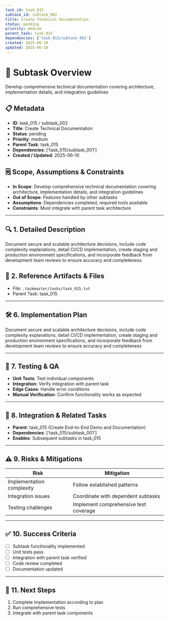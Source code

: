 ```yaml
---
task_id: task_015
subtask_id: subtask_002
title: Create Technical Documentation
status: pending
priority: medium
parent_task: task_015
dependencies: ['task_015/subtask_001']
created: 2025-06-10
updated: 2025-06-10
---
```


# 🎯 Subtask Overview
Develop comprehensive technical documentation covering architecture, implementation details, and integration guidelines

## 📋 Metadata
- **ID**: task_015 / subtask_002
- **Title**: Create Technical Documentation
- **Status**: pending
- **Priority**: medium
- **Parent Task**: task_015
- **Dependencies**: ['task_015/subtask_001']
- **Created / Updated**: 2025-06-10

## 🗒️ Scope, Assumptions & Constraints
- **In Scope**: Develop comprehensive technical documentation covering architecture, implementation details, and integration guidelines
- **Out of Scope**: Features handled by other subtasks
- **Assumptions**: Dependencies completed, required tools available
- **Constraints**: Must integrate with parent task architecture

---

## 🔍 1. Detailed Description
Document secure and scalable architecture decisions, include code complexity explanations, detail CI/CD implementation, create staging and production environment specifications, and incorporate feedback from development team reviews to ensure accuracy and completeness

## 📁 2. Reference Artifacts & Files
- File: `.taskmaster/tasks/task_015.txt`
- Parent Task: task_015

---

## 🛠️ 6. Implementation Plan
Document secure and scalable architecture decisions, include code complexity explanations, detail CI/CD implementation, create staging and production environment specifications, and incorporate feedback from development team reviews to ensure accuracy and completeness

---

## 🧪 7. Testing & QA
- **Unit Tests**: Test individual components
- **Integration**: Verify integration with parent task
- **Edge Cases**: Handle error conditions
- **Manual Verification**: Confirm functionality works as expected

---

## 🔗 8. Integration & Related Tasks
- **Parent**: task_015 (Create End-to-End Demo and Documentation)
- **Dependencies**: ['task_015/subtask_001']
- **Enables**: Subsequent subtasks in task_015

---

## ⚠️ 9. Risks & Mitigations
| Risk | Mitigation |
|------|------------|
| Implementation complexity | Follow established patterns |
| Integration issues | Coordinate with dependent subtasks |
| Testing challenges | Implement comprehensive test coverage |

---

## ✅ 10. Success Criteria
- [ ] Subtask functionality implemented
- [ ] Unit tests pass
- [ ] Integration with parent task verified
- [ ] Code review completed
- [ ] Documentation updated

---

## 🚀 11. Next Steps
1. Complete implementation according to plan
2. Run comprehensive tests
3. Integrate with parent task components
